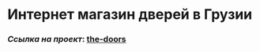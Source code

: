 # Интернет магазин дверей в Грузии

### _Ссылка на проект_: [the-doors](https://IharRubanik.github.io/biport)
